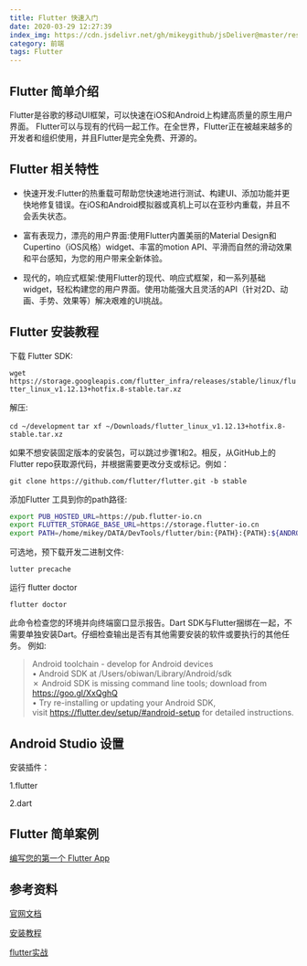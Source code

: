 ```yaml
---
title: Flutter 快速入门
date: 2020-03-29 12:27:39
index_img: https://cdn.jsdelivr.net/gh/mikeygithub/jsDeliver@master/resource/img/flutter.png
category: 前端
tags: Flutter
---
```


## Flutter 简单介绍

Flutter是谷歌的移动UI框架，可以快速在iOS和Android上构建高质量的原生用户界面。 Flutter可以与现有的代码一起工作。在全世界，Flutter正在被越来越多的开发者和组织使用，并且Flutter是完全免费、开源的。

## Flutter 相关特性

- 快速开发:Flutter的热重载可帮助您快速地进行测试、构建UI、添加功能并更快地修复错误。在iOS和Android模拟器或真机上可以在亚秒内重载，并且不会丢失状态。

- 富有表现力，漂亮的用户界面:使用Flutter内置美丽的Material Design和Cupertino（iOS风格）widget、丰富的motion API、平滑而自然的滑动效果和平台感知，为您的用户带来全新体验。

- 现代的，响应式框架:使用Flutter的现代、响应式框架，和一系列基础widget，轻松构建您的用户界面。使用功能强大且灵活的API（针对2D、动画、手势、效果等）解决艰难的UI挑战。

## Flutter 安装教程

下载 Flutter SDK: 

`wget https://storage.googleapis.com/flutter_infra/releases/stable/linux/flutter_linux_v1.12.13+hotfix.8-stable.tar.xz`

解压:

 `cd ~/development`
 `tar xf ~/Downloads/flutter_linux_v1.12.13+hotfix.8-stable.tar.xz`
 
如果不想安装固定版本的安装包，可以跳过步骤1和2。相反，从GitHub上的Flutter repo获取源代码，并根据需要更改分支或标记。例如：

 `git clone https://github.com/flutter/flutter.git -b stable`

添加Flutter 工具到你的path路径:

```bash
export PUB_HOSTED_URL=https://pub.flutter-io.cn
export FLUTTER_STORAGE_BASE_URL=https://storage.flutter-io.cn
export PATH=/home/mikey/DATA/DevTools/flutter/bin:{PATH}:{PATH}:${ANDROID_HOME}/platform-tools
```

可选地，预下载开发二进制文件:

`lutter precache`

运行 flutter doctor

`flutter doctor`
 
此命令检查您的环境并向终端窗口显示报告。Dart SDK与Flutter捆绑在一起，不需要单独安装Dart。仔细检查输出是否有其他需要安装的软件或要执行的其他任务。
例如:

> Android toolchain - develop for Android devices  
    • Android SDK at /Users/obiwan/Library/Android/sdk  
    ✗ Android SDK is missing command line tools; download from https://goo.gl/XxQghQ  
    • Try re-installing or updating your Android SDK,  
      visit https://flutter.dev/setup/#android-setup for detailed instructions.  

## Android Studio 设置

安装插件：

1.flutter

2.dart
 

## Flutter 简单案例

[编写您的第一个 Flutter App](https://flutterchina.club/get-started/codelab/)

## 参考资料

[官网文档](https://flutter.dev/docs)

[安装教程](https://flutter.dev/docs/get-started/install/linux)

[flutter实战](https://book.flutterchina.club/)  


 